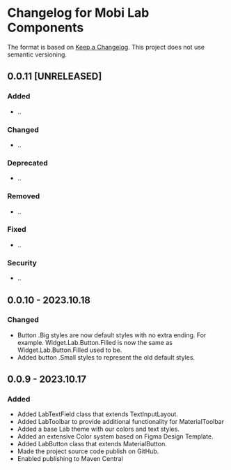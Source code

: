 # Changelog for Mobi Lab Components

The format is based on [Keep a Changelog](https://keepachangelog.com/en/1.0.0/). This project does not use semantic versioning.

## 0.0.11 [UNRELEASED]

### Added

- ..

### Changed

- ..

### Deprecated

- ..

### Removed

- ..

### Fixed 

- ..

### Security

- ..

## 0.0.10 - 2023.10.18

### Changed

- Button .Big styles are now default styles with no extra ending. For example. Widget.Lab.Button.Filled is now the same as Widget.Lab.Button.Filled used to be.
- Added button .Small styles to represent the old default styles. 

## 0.0.9 - 2023.10.17

### Added

- Added LabTextField class that extends TextInputLayout.
- Added LabToolbar to provide additional functionality for MaterialToolbar
- Added a base Lab theme with our colors and text styles. 
- Added an extensive Color system based on Figma Design Template.
- Added LabButton class that extends MaterialButton.
- Made the project source code publish on  GitHub.
- Enabled publishing to Maven Central

